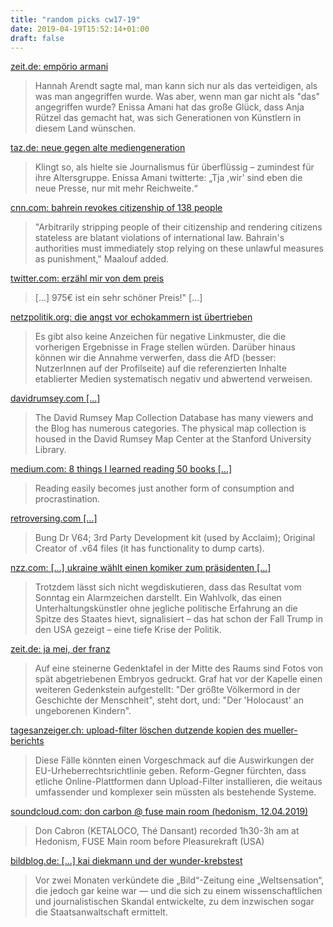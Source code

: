 ```yaml
---
title: "random picks cw17-19"
date: 2019-04-19T15:52:14+01:00
draft: false
---
```


[zeit.de: empörio armani](https://www.zeit.de/kultur/2019-04/enissa-amani-influencerin-anja-ruetzel-kritik-deutschstunde)

> Hannah Arendt sagte mal, man kann sich nur als das verteidigen, als was man angegriffen wurde. Was aber, wenn man gar nicht als "das" angegriffen wurde? Enissa Amani hat das große Glück, dass Anja Rützel das gemacht hat, was sich Generationen von Künstlern in diesem Land wünschen.

[taz.de: neue gegen alte mediengeneration](https://www.taz.de/!5586375/)

> Klingt so, als hielte sie Journalismus für überflüssig – zumindest für ihre Altersgruppe. Enissa Amani twitterte: „Tja ,wir' sind eben die neue Presse, nur mit mehr Reichweite.“

[cnn.com: bahrein revokes citizenship of 138 people](https://edition.cnn.com/2019/04/16/middleeast/bahrain-mass-trial-intl/index.html)

> "Arbitrarily stripping people of their citizenship and rendering citizens stateless are blatant violations of international law. Bahrain's authorities must immediately stop relying on these unlawful measures as punishment," Maalouf added.

[twitter.com: erzähl mir von dem preis](https://twitter.com/SteffenBartz/status/1118903319924215808/photo/1)

> [...] 975€ ist ein sehr schöner Preis!" [...]

[netzpolitik.org: die angst vor echokammern ist übertrieben](https://netzpolitik.org/2019/die-angst-vor-echokammern-ist-uebertrieben-ein-rueckblick-auf-den-wahlkampf-2017-im-netz/)

> Es gibt also keine Anzeichen für negative Linkmuster, die die vorherigen Ergebnisse in Frage stellen würden. Darüber hinaus können wir die Annahme verwerfen, dass die AfD (besser: NutzerInnen auf der Profilseite) auf die referenzierten Inhalte etablierter Medien systematisch negativ und abwertend verweisen.

[davidrumsey.com [...]](https://www.davidrumsey.com/)

> The David Rumsey Map Collection Database has many viewers and the Blog has numerous categories. The physical map collection is housed in the David Rumsey Map Center at the Stanford University Library.

[medium.com: 8 things I learned reading 50 books [...]](https://medium.com/@krisgage/8-things-i-learned-reading-50-books-a-year-for-7-years-cb11c4acffb1)

> Reading easily becomes just another form of consumption and procrastination.

[retroversing.com [...]](https://www.retroreversing.com/Bung-Doctor-v64/)

> Bung Dr V64; 3rd Party Development kit (used by Acclaim); Original Creator of .v64 files (it has functionality to dump carts).

[nzz.com: [...] ukraine wählt einen komiker zum präsidenten [...]](https://www.nzz.ch/meinung/sieg-selenskis-die-ukraine-waehlt-die-ungewissheit-ld.1476712)

> Trotzdem lässt sich nicht wegdiskutieren, dass das Resultat vom Sonntag ein Alarmzeichen darstellt. Ein Wahlvolk, das einen Unterhaltungskünstler ohne jegliche politische Erfahrung an die Spitze des Staates hievt, signalisiert – das hat schon der Fall Trump in den USA gezeigt – eine tiefe Krise der Politik.

[zeit.de: ja mei, der franz](https://www.zeit.de/gesellschaft/zeitgeschehen/2019-04/abtreibungsgegner-kapelle-oberpfalz-franz-graf-poesing/komplettansicht)

> Auf eine steinerne Gedenktafel in der Mitte des Raums sind Fotos von spät abgetriebenen Embryos gedruckt. Graf hat vor der Kapelle einen weiteren Gedenkstein aufgestellt: "Der größte Völkermord in der Geschichte der Menschheit", steht dort, und: "Der 'Holocaust' an ungeborenen Kindern".

[tagesanzeiger.ch: upload-filter löschen dutzende kopien des mueller-berichts](https://www.tagesanzeiger.ch/digital/internet/UploadFilter-loeschen-Dutzende-Kopien-des-MuellerBerichts/story/29068315)

> Diese Fälle könnten einen Vorgeschmack auf die Auswirkungen der EU-Urheberrechtsrichtlinie geben. Reform-Gegner fürchten, dass etliche Online-Plattformen dann Upload-Filter installieren, die weitaus umfassender und komplexer sein müssten als bestehende Systeme.

[soundcloud.com: don carbon @ fuse main room (hedonism, 12.04.2019)](https://soundcloud.com/ketaloco/don-cabron-fuse-main-room-hedonism-1242019)

> Don Cabron (KETALOCO, Thé Dansant) recorded 1h30-3h am at Hedonism, FUSE Main room before Pleasurekraft (USA)

[bildblog.de: [...] kai diekmann und der wunder-krebstest](https://bildblog.de/109859/staatsanwalt-ermittelt-bild-kai-diekmann-und-der-wunder-krebstest/)

> Vor zwei Monaten verkündete die „Bild“-Zeitung eine „Weltsensation“, die jedoch gar keine war — und die sich zu einem wissenschaftlichen und journalistischen Skandal entwickelte, zu dem inzwischen sogar die Staatsanwaltschaft ermittelt.